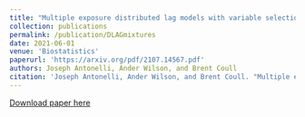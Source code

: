 ```yaml
---
title: "Multiple exposure distributed lag models with variable selection"
collection: publications
permalink: /publication/DLAGmixtures
date: 2021-06-01
venue: 'Biostatistics'
paperurl: 'https://arxiv.org/pdf/2107.14567.pdf'
authors: Joseph Antonelli, Ander Wilson, and Brent Coull
citation: 'Joseph Antonelli, Ander Wilson, and Brent Coull. "Multiple exposure distributed lag models with variable selection." arXiv preprint arXiv:2107.14567 (2021).'
---
```


[Download paper here](https://arxiv.org/pdf/2107.14567.pdf)
